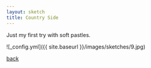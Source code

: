 ```yaml
---
layout: sketch
title: Country Side
---
```


Just my first try with soft pastles.

![_config.yml]({{ site.baseurl }}/images/sketches/9.jpg)


[back](http://aboorvadevarajan.github.io/sketch)
